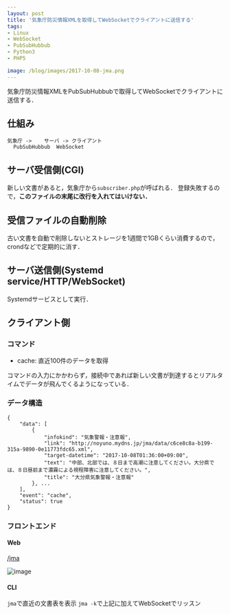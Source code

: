 ```yaml
---
layout: post
title: '気象庁防災情報XMLを取得してWebSocketでクライアントに送信する'
tags:
- Linux
- WebSocket
- PubSubHubbub
- Python3
- PHP5

image: /blog/images/2017-10-08-jma.png
---
```


気象庁防災情報XMLをPubSubHubbubで取得してWebSocketでクライアントに送信する．

## 仕組み

    気象庁 ->    サーバ -> クライアント
      PubSubHubbub  WebSocket

## サーバ受信側(CGI)

新しい文書があると，気象庁から`subscriber.php`が呼ばれる．
登録失敗するので，**このファイルの末尾に改行を入れてはいけない．**

<script src="https://gist-it.appspot.com/http://github.com/noyuno/pisite/raw/master/jma/subscriber.php"></script>

## 受信ファイルの自動削除

古い文書を自動で削除しないとストレージを1週間で1GBくらい消費するので，crondなどで定期的に消す．

<script src="https://gist-it.appspot.com/http://github.com/noyuno/pisite/raw/master/jma/bin/rm.sh"></script>

## サーバ送信側(Systemd service/HTTP/WebSocket)

Systemdサービスとして実行．

<script src="https://gist-it.appspot.com/http://github.com/noyuno/pisite/raw/master/jma/bin/websocket.py"></script>

## クライアント側

### コマンド

- cache: 直近100件のデータを取得

コマンドの入力にかかわらず，接続中であれば新しい文書が到達するとリアルタイムでデータが飛んでくるようになっている．

### データ構造

~~~
{
    "data": [
        {
            "infokind": "気象警報・注意報",
            "link": "http://noyuno.mydns.jp/jma/data/c6ce8c8a-b199-315a-9890-0e11773fdc65.xml",
            "target-datetime": "2017-10-08T01:36:00+09:00",
            "text": "中部、北部では、８日まで高潮に注意してください。大分県では、８日昼前まで濃霧による視程障害に注意してください。",
            "title": "大分県気象警報・注意報"
        }, ...
    ],
    "event": "cache",
    "status": true
}
~~~

### フロントエンド

#### Web

[/jma](http://noyuno.mydns.jp/jma)

![image]({{page.image}})

#### CLI

`jma`で直近の文書表を表示
`jma -k`で上記に加えてWebSocketでリッスン

<script src="https://gist-it.appspot.com/http://github.com/noyuno/dotfiles/raw/master/bin/jma"></script>

